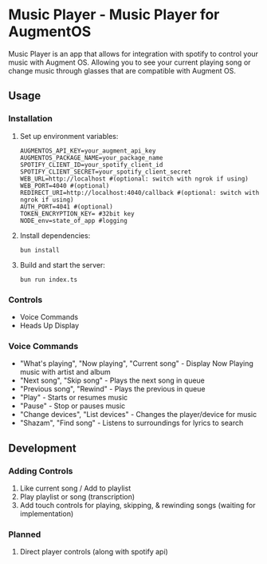 # Music Player - Music Player for AugmentOS

Music Player is an app that allows for integration with spotify to control your music with Augment OS. Allowing you to see your current playing song or change music through glasses that are compatible with Augment OS.

## Usage

### Installation

1. Set up environment variables:

   ```
   AUGMENTOS_API_KEY=your_augment_api_key
   AUGMENTOS_PACKAGE_NAME=your_package_name
   SPOTIFY_CLIENT_ID=your_spotify_client_id
   SPOTIFY_CLIENT_SECRET=your_spotify_client_secret
   WEB_URL=http://localhost #(optional: switch with ngrok if using)
   WEB_PORT=4040 #(optional)
   REDIRECT_URI=http://localhost:4040/callback #(optional: switch with ngrok if using)
   AUTH_PORT=4041 #(optional)
   TOKEN_ENCRYPTION_KEY= #32bit key
   NODE_env=state_of_app #logging
   ```
2. Install dependencies:

   ```
   bun install
   ```
3. Build and start the server:

   ```
   bun run index.ts
   ```

### Controls

- Voice Commands
- Heads Up Display

### Voice Commands

- "What\'s playing", "Now playing", "Current song" - Display Now Playing music with artist and album
- "Next song", "Skip song" - Plays the next song in queue
- "Previous song", "Rewind" - Plays the previous in queue
- "Play" - Starts or resumes music
- "Pause" - Stop or pauses music
- "Change devices", "List devices" - Changes the player/device for music
- "Shazam", "Find song" - Listens to surroundings for lyrics to search

## Development

### Adding Controls

1. Like current song / Add to playlist
2. Play playlist or song (transcription)
3. Add touch controls for playing, skipping, & rewinding songs (waiting for implementation)

### Planned

1. Direct player controls (along with spotify api)
